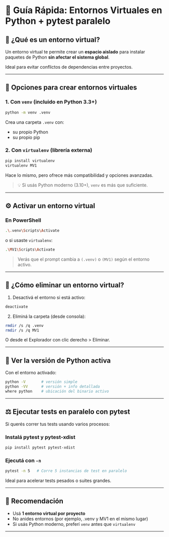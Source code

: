 # 🐍 Guía Rápida: Entornos Virtuales en Python + pytest paralelo

## 🎯 ¿Qué es un entorno virtual?

Un entorno virtual te permite crear un **espacio aislado** para instalar paquetes de Python **sin afectar el sistema global**.

Ideal para evitar conflictos de dependencias entre proyectos.

---

## 🧱 Opciones para crear entornos virtuales

### 1. Con `venv` (incluido en Python 3.3+)

```bash
python -m venv .venv
```

Crea una carpeta `.venv` con:

* su propio Python
* su propio pip

### 2. Con `virtualenv` (librería externa)

```bash
pip install virtualenv
virtualenv MV1
```

Hace lo mismo, pero ofrece más compatibilidad y opciones avanzadas.

> 💡 Si usás Python moderno (3.10+), `venv` es más que suficiente.

---

## ⚙️ Activar un entorno virtual

### En PowerShell

```bash
.\.venv\Scripts\Activate
```

o si usaste `virtualenv`:

```bash
.\MV1\Scripts\Activate
```

> Verás que el prompt cambia a `(.venv)` o `(MV1)` según el entorno activo.

---

## 🧼 ¿Cómo eliminar un entorno virtual?

1. Desactivá el entorno si está activo:

```bash
deactivate
```

2. Eliminá la carpeta (desde consola):

```bash
rmdir /s /q .venv
rmdir /s /q MV1
```

O desde el Explorador con clic derecho > Eliminar.

---

## 🔢 Ver la versión de Python activa

Con el entorno activado:

```bash
python -V       # versión simple
python -VV      # versión + info detallada
where python    # ubicación del binario activo
```

---

## ⚖️ Ejecutar tests en paralelo con pytest

Si querés correr tus tests usando varios procesos:

### Instalá pytest y pytest-xdist

```bash
pip install pytest pytest-xdist
```

### Ejecutá con `-n`

```bash
pytest -n 5   # Corre 5 instancias de test en paralelo
```

Ideal para acelerar tests pesados o suites grandes.

---

## 🔄 Recomendación

* Usá **1 entorno virtual por proyecto**
* No anides entornos (por ejemplo, .venv y MV1 en el mismo lugar)
* Si usás Python moderno, preferí `venv` antes que `virtualenv`

---